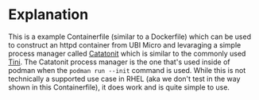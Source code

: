 # Explanation
This is a example Containerfile (similar to a Dockerfile) which can be used to construct an httpd container from UBI Micro and levaraging a simple process manager called [Catatonit](https://github.com/openSUSE/catatonit) which is similar to the commonly used [Tini](https://github.com/krallin/tini). The Catatonit process manager is the one that's used inside of podman when the ```podman run --init``` command is used. While this is not technically a supported use case in RHEL (aka we don't test in the way shown in this Containerfile), it does work and is quite simple to use.

